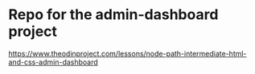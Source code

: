 # Repo for the admin-dashboard project 

https://www.theodinproject.com/lessons/node-path-intermediate-html-and-css-admin-dashboard